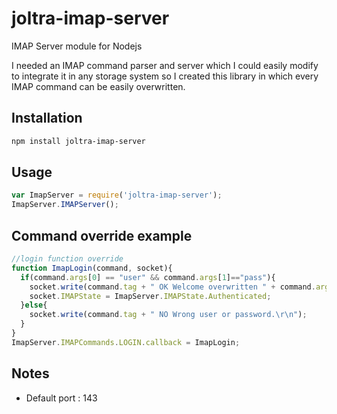 # joltra-imap-server

IMAP Server module for Nodejs

I needed an IMAP command parser and server which I could easily modify to integrate it in any storage system so I created this library in which every IMAP command can be easily overwritten.

## Installation

```sh
npm install joltra-imap-server
```

## Usage

```javascript
var ImapServer = require('joltra-imap-server');
ImapServer.IMAPServer();
```

## Command override example

```javascript
//login function override
function ImapLogin(command, socket){
  if(command.args[0] == "user" && command.args[1]=="pass"){
    socket.write(command.tag + " OK Welcome overwritten " + command.args[0] + "\r\n");
    socket.IMAPState = ImapServer.IMAPState.Authenticated;
  }else{
    socket.write(command.tag + " NO Wrong user or password.\r\n");
  }
}
ImapServer.IMAPCommands.LOGIN.callback = ImapLogin;
```
## Notes

* Default port : 143

[imap]: http://tools.ietf.org/html/rfc3501 "RFC 3501"
